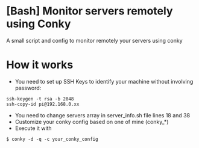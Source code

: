 # [Bash] Monitor servers remotely using Conky
A small script and config to monitor remotely your servers using conky
# How it works
* You need to set up SSH Keys to identify your machine without involving password:
```
ssh-keygen -t rsa -b 2048
ssh-copy-id pi@192.168.0.xx
```
* You need to change servers array in server_info.sh file lines 18 and 38
* Customize your conky config based on one of mine (conky_*)
* Execute it with
```
$ conky -d -q -c your_conky_config
```